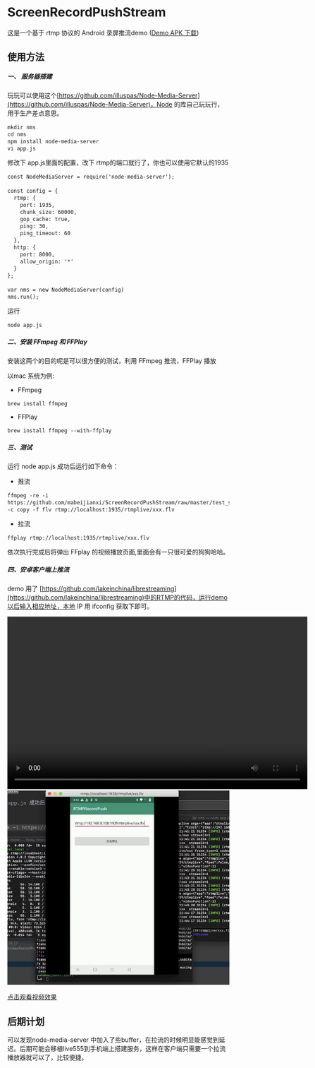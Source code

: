 # ScreenRecordPushStream
这是一个基于 rtmp 协议的 Android 录屏推流demo ([Demo APK 下载](https://www.pgyer.com/9sUJ))


## 使用方法

##### 一、 服务器搭建
玩玩可以使用这个[https://github.com/illuspas/Node-Media-Server](https://github.com/illuspas/Node-Media-Server)，Node 的库自己玩玩行，用于生产差点意思。
```
mkdir nms
cd nms
npm install node-media-server
vi app.js
```
修改下 app.js里面的配置，改下 rtmp的端口就行了，你也可以使用它默认的1935
```
const NodeMediaServer = require('node-media-server');

const config = {
  rtmp: {
    port: 1935,
    chunk_size: 60000,
    gop_cache: true,
    ping: 30,
    ping_timeout: 60
  },
  http: {
    port: 8000,
    allow_origin: '*'
  }
};

var nms = new NodeMediaServer(config)
nms.run();
```
运行

```
node app.js
```

##### 二、安装 FFmpeg 和 FFPlay
安装这两个的目的呢是可以很方便的测试，利用 FFmpeg 推流，FFPlay 播放

以mac 系统为例:

* FFmpeg

```
brew install ffmpeg
```

* FFPlay

```
brew install ffmpeg --with-ffplay
```

##### 三、测试

运行 node app.js 成功后运行如下命令：

* 推流
```
ffmpeg -re -i https://github.com/mabeijianxi/ScreenRecordPushStream/raw/master/test_source/xxx.mp4  -c copy -f flv rtmp://localhost:1935/rtmplive/xxx.flv
```

* 拉流
```
ffplay rtmp://localhost:1935/rtmplive/xxx.flv
```
依次执行完成后将弹出 FFplay 的视频播放页面,里面会有一只很可爱的狗狗哈哈。

##### 四、安卓客户端上推流

demo 用了 [https://github.com/lakeinchina/librestreaming](https://github.com/lakeinchina/librestreaming)中的RTMP的代码，运行demo以后输入相应地址，本地 IP 用 ifconfig 获取下即可。

<video src="https://github.com/mabeijianxi/pic-trusteeship/raw/master/pic/record_v.mp4" width="681px" height="391px" controls="controls"></video>
![demo_pic](https://github.com/mabeijianxi/pic-trusteeship/raw/master/pic/image.png)


[点击观看视频效果](https://github.com/mabeijianxi/pic-trusteeship/raw/master/pic/record_v.mp4)




## 后期计划
可以发现node-media-server 中加入了些buffer，在拉流的时候明显能感觉到延迟。后期可能会移植live555到手机端上搭建服务，这样在客户端只需要一个拉流播放器就可以了，比较便捷。


